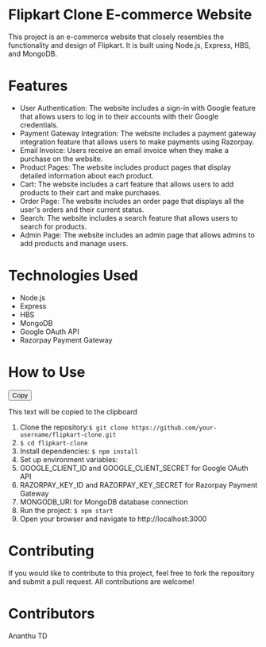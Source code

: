 <script src="https://cdnjs.cloudflare.com/ajax/libs/clipboard.js/2.0.8/clipboard.min.js"></script>

# Flipkart Clone E-commerce Website
This project is an e-commerce website that closely resembles the functionality and design of Flipkart. It is built using Node.js, Express, HBS, and MongoDB.

# Features
* User Authentication: The website includes a sign-in with Google feature that allows users to log in to their accounts with their Google credentials.
* Payment Gateway Integration: The website includes a payment gateway integration feature that allows users to make payments using Razorpay.
* Email Invoice: Users receive an email invoice when they make a purchase on the website.
* Product Pages: The website includes product pages that display detailed information about each product.
* Cart: The website includes a cart feature that allows users to add products to their cart and make purchases.
* Order Page: The website includes an order page that displays all the user's orders and their current status.
* Search: The website includes a search feature that allows users to search for products.
* Admin Page: The website includes an admin page that allows admins to add products and manage users.
# Technologies Used
* Node.js
* Express
* HBS
* MongoDB
* Google OAuth API
* Razorpay Payment Gateway
# How to Use
<button class="btn" data-clipboard-target="#copy-target">Copy</button>

<div id="copy-target">
  This text will be copied to the clipboard
</div>

1. Clone the repository:```$ git clone https://github.com/your-username/flipkart-clone.git ```
2. ```$ cd flipkart-clone ```
3. Install dependencies: ```$ npm install ```
4. Set up environment variables:
5. GOOGLE_CLIENT_ID and GOOGLE_CLIENT_SECRET for Google OAuth API
6. RAZORPAY_KEY_ID and RAZORPAY_KEY_SECRET for Razorpay Payment Gateway
7. MONGODB_URI for MongoDB database connection
8. Run the project: ```$ npm start ```
9. Open your browser and navigate to http://localhost:3000
# Contributing
If you would like to contribute to this project, feel free to fork the repository and submit a pull request. All contributions are welcome!
# Contributors
Ananthu TD

<script>
  var clipboard = new ClipboardJS('.btn');
</script>
